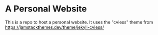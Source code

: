 # A Personal Website

This is a repo to host a personal website. It uses the "cvless" theme from https://jamstackthemes.dev/theme/jekyll-cvless/ 